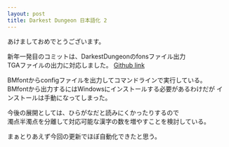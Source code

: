 ```yaml
---
layout: post
title: Darkest Dungeon 日本語化 2
---
```

あけましておめでとうございます。

新年一発目のコミットは、DarkestDungeonのfonsファイル出力  
TGAファイルの出力に対応しました。
[Github link](https://github.com/matuku/DarkestDungeonWayaku)

BMfontからconfigファイルを出力してコマンドラインで実行している。  
BMfontから出力するにはWindowsにインストールする必要があるわけだが
インストールは手動になってしまった。

今後の展開としては、ひらがなだと読みにくかったりするので  
濁点半濁点を分離して対応可能な漢字の数を増やすことを検討している。

まぁとりあえず今回の更新でほぼ自動化できたと思う。

